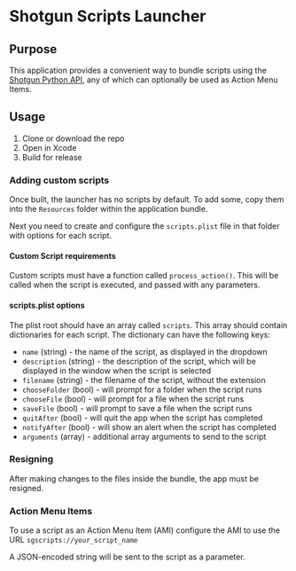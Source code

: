 # Shotgun Scripts Launcher

## Purpose
This application provides a convenient way to bundle scripts using the [Shotgun Python API](https://github.com/shotgunsoftware/python-api), any of which can optionally be used as Action Menu Items.

## Usage
1. Clone or download the repo
1. Open in Xcode
1. Build for release

### Adding custom scripts
Once built, the launcher has no scripts by default. To add some, copy them into the `Resources` folder within the application bundle.

Next you need to create and configure the `scripts.plist` file in that folder with options for each script.

#### Custom Script requirements
Custom scripts must have a function called `process_action()`. This will be called when the script is executed, and passed with any parameters.

#### scripts.plist options
The plist root should have an array called `scripts`. This array should contain dictionaries for each script. The dictionary can have the following keys:

- `name` (string) - the name of the script, as displayed in the dropdown
- `description` (string) - the description of the script, which will be displayed in the window when the script is selected
- `filename` (string) - the filename of the script, without the extension
- `chooseFolder` (bool) - will prompt for a folder when the script runs
- `chooseFile` (bool) - will prompt for a file when the script runs
- `saveFile` (bool) - will prompt to save a file when the script runs
- `quitAfter` (bool) - will quit the app when the script has completed
- `notifyAfter` (bool) - will show an alert when the script has completed
- `arguments` (array) - additional array arguments to send to the script


### Resigning
After making changes to the files inside the bundle, the app must be resigned.

### Action Menu Items
To use a script as an Action Menu Item (AMI) configure the AMI to use the URL `sgscripts://your_script_name`

A JSON-encoded string will be sent to the script as a parameter.
